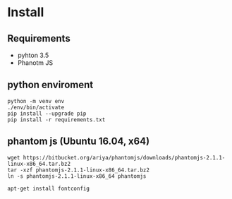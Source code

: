 # Install

## Requirements

  - pyhton 3.5
  - Phanotm JS

## python enviroment

    python -m venv env
    ./env/bin/activate
    pip install --upgrade pip
    pip install -r requirements.txt

## phantom js (Ubuntu 16.04, x64)

    wget https://bitbucket.org/ariya/phantomjs/downloads/phantomjs-2.1.1-linux-x86_64.tar.bz2
    tar -xzf phantomjs-2.1.1-linux-x86_64.tar.bz2
    ln -s phantomjs-2.1.1-linux-x86_64 phantomjs   

    apt-get install fontconfig 
